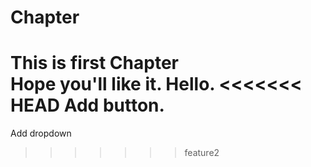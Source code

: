 # Chapter
This is first Chapter
<br>
Hope you'll like it.
Hello.
<<<<<<< HEAD
Add button.
=======
Add dropdown
>>>>>>> feature2
